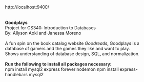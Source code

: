 http://localhost:9400/<br>
<br>
<br>
<strong> Goodplays </strong> <br>
Project for CS340: Introduction to Databases <br>
By: Allyson Aoki and Janessa Moreno <br>
<br>
A fun spin on the book catalog website <em>Goodreads</em>, Goodplays is a database of gamers and the games they like and want to play.<br>
Shows understanding of database design, SQL, and normalization. 
<br>
<br>
<strong>Run the following to install all packages necessary:</strong> <br>
npm install mysql2 express forever nodemon
npm install express-handlebars mysql2
